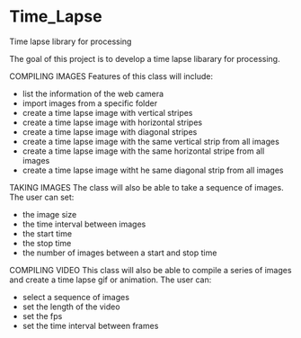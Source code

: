 # Time_Lapse
Time lapse library for processing

The goal of this project is to develop a time lapse libarary for processing. 

COMPILING IMAGES
Features of this class will include:
- list the information of the web camera
- import images from a specific folder
- create a time lapse image with vertical stripes
- create a time lapse image with horizontal stripes
- create a time lapse image with diagonal stripes
- create a time lapse image with the same vertical strip from all images
- create a time lapse image with the same horizontal stripe from all images
- create a time lapse image witht he same diagonal strip from all images

TAKING IMAGES
The class will also be able to take a sequence of images. The user can set:
- the image size
- the time interval between images
- the start time
- the stop time
- the number of images between a start and stop time

COMPILING VIDEO
This class will also be able to compile a series of images and create a time lapse gif or animation. The user can:
- select a sequence of images
- set the length of the video
- set the fps
- set the time interval between frames
